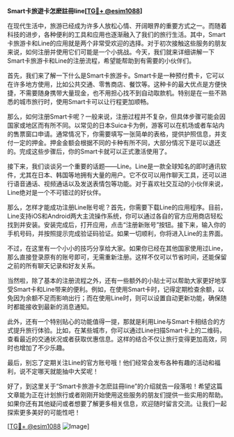 **Smart卡旅遊卡怎麽註冊line[[TG💪+ @esim1088](https://t.me/s/esim1088)]**

在现代生活中，旅游已经成为许多人放松心情、开阔眼界的重要方式之一。而随着科技的进步，各种便利的工具和应用也逐渐融入了我们的旅行生活。其中，Smart卡旅游卡和Line的应用就是两个非常受欢迎的选择。对于初次接触这些服务的朋友来说，如何注册并使用它们可能是一个小挑战。今天，我们就来详细讲解一下Smart卡旅游卡和Line的注册流程，希望能帮助到有需要的小伙伴们。

首先，我们来了解一下什么是Smart卡旅游卡。Smart卡是一种预付费卡，它可以在许多地方使用，比如公共交通、零售商店、餐饮等。这种卡的最大优点是方便快捷，不需要随身携带大量现金，也不用担心找不到自动取款机。特别是在一些不熟悉的城市旅行时，使用Smart卡可以让行程更加顺畅。

那么，如何注册Smart卡呢？一般来说，注册过程并不复杂，但具体步骤可能会因国家或地区而有所不同。以常见的日本Suica卡为例，游客可以在机场或者车站内的售票窗口申请。通常情况下，你需要填写一张简单的表格，提供护照信息，并支付一定的押金。押金金额会根据不同的卡种有所不同，大部分情况下是可以退还的。完成这些步骤后，你的Smart卡就可以正式激活使用了。

接下来，我们谈谈另一个重要的话题——Line。Line是一款全球知名的即时通讯软件，尤其在日本、韩国等地拥有大量的用户。它不仅可以用作聊天工具，还可以进行语音通话、视频通话以及发送表情包等功能。对于喜欢社交互动的小伙伴来说，Line绝对是一个不可错过的好伙伴。

那么，怎样才能成功注册Line账号呢？首先，你需要下载Line的应用程序。目前，Line支持iOS和Android两大主流操作系统，你可以通过各自的官方应用商店轻松找到并安装。安装完成后，打开应用，点击“注册新账号”按钮。接下来，输入你的手机号码，并按照提示完成验证码验证。如果一切顺利，你将进入Line的主界面。

不过，在这里有一个小小的技巧分享给大家。如果你已经在其他国家使用过Line，那么直接登录原有的账号即可，无需重新注册。这样不仅可以节省时间，还能保留之前的所有聊天记录和好友关系。

当然啦，除了基本的注册流程之外，还有一些额外的小贴士可以帮助大家更好地享受Smart卡和Line带来的便利。例如，在使用Smart卡时，记得定期检查余额，以免因为余额不足而影响出行；而在使用Line时，则可以设置自动更新功能，确保随时都能接收到最新的消息通知。

此外，还有一个特别贴心的功能值得一提，那就是利用Line与Smart卡相结合的方式提升旅行体验。比如，在某些城市，你可以通过Line扫描Smart卡上的二维码，查看最近的交通状况或者获取优惠信息。这样的结合不仅让旅行变得更加高效，同时也增加了不少乐趣。

最后，别忘了定期关注Line的官方账号哦！他们经常会发布各种有趣的活动和福利，说不定哪天就能抽中大奖呢！

好了，到这里关于“Smart卡旅游卡怎麽註冊line”的介绍就告一段落啦！希望这篇文章能为正在计划旅行或者刚刚开始使用这些服务的朋友们提供一些实用的帮助。如果你还有其他疑问或者想要了解更多相关信息，欢迎随时留言交流。让我们一起探索更多美好的可能性吧！

[[TG💪+ @esim1088](https://t.me/s/esim1088) ![Image](https://i.postimg.cc/4NQfJmqS/Snipaste-2025-05-13-00-14-12.png)]